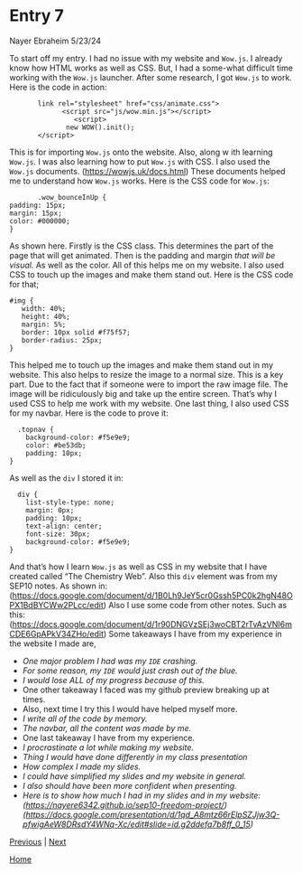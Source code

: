 # Entry 7
Nayer Ebraheim 5/23/24

To start off my entry. I had no issue with my website and `Wow.js`. I already know how HTML works as well as CSS. But, I had a some-what difficult time working with the `Wow.js` launcher. After some research, I got `Wow.js` to work. Here is the code in action:
```
       link rel="stylesheet" href="css/animate.css">
             <script src="js/wow.min.js"></script>
                <script>
              new WOW().init();
       </script>
```
This is for importing `Wow.js` onto the website. Also, along w ith learning `Wow.js`. I was also learning how to put `Wow.js` with CSS. I also used ​​the `Wow.js` documents.
(https://wowjs.uk/docs.html) These documents helped me to understand how `Wow.js` works. Here is the CSS code for `Wow.js`:
```
       .wow_bounceInUp {
padding: 15px;
margin: 15px;
color: #000000;
}

```
As shown here. Firstly is the CSS class. This determines the part of the page that will get animated. Then is the padding and margin _that will be visual._ As well as the color. All of this helps me on my website. I also used CSS to touch up the images and make them stand out. Here is the CSS code for that;
```
#img {
   width: 40%;
   height: 40%;
   margin: 5%;
   border: 10px solid #f75f57;
   border-radius: 25px;
}

```
This helped me to touch up the images and make them stand out in my website. This also helps to resize the image to a normal size. This is a key part. Due to the fact that if someone were to import the raw image file. The image will be ridiculously big and take up the entire screen. That’s why I used CSS to help me work with my website. One last thing, I also used CSS for my navbar. Here is the code to prove it:
```
  .topnav {
    background-color: #f5e9e9;
    color: #be53db;
    padding: 10px;
}
```
As well as the `div` I stored it in:
```
  div {
    list-style-type: none;
    margin: 0px;
    padding: 10px;
    text-align: center;
    font-size: 30px;
    background-color: #f5e9e9;
}
```
And that’s how I learn `Wow.js` as well as CSS in my website that I have created called “The Chemistry Web”. Also this `div` element was from my SEP10 notes. As shown in: (https://docs.google.com/document/d/1B0Lh9JeY5cr0Gssh5PC0k2hgN48OPX1BdBYCWw2PLcc/edit) Also I use some code from other notes. Such as this: (https://docs.google.com/document/d/1r90DNGVzSEj3woCBT2rTvAzVNI6mCDE6GpAPkV34ZHo/edit) Some takeaways I have from my experience in the website I made are,
* *One major problem I had was my `IDE` crashing.*
* _For some reason, my `IDE` would just crash out of the blue._
* _I would lose *ALL* of my progress because of this._
* One other takeaway I faced was my github preview breaking up at times.
* Also, next time I try this I would have helped myself more.
* _I write all of the code by memory._
* _The navbar, all the content was made by me._
* One last takeaway I have from my experience.
* _I procrastinate a lot while making my website._
* *Thing I would have done differently in my class presentation*
* _How complex I made my slides._
* _I could have simplified my slides and my website in general._
* _I also should have been more confident when presenting._
* _Here is to show how much I had in my slides and in my website: (https://nayere6342.github.io/sep10-freedom-project/) (https://docs.google.com/presentation/d/1qd_A8mtz66rElpSZJjw3Q-pfwigAeW8DRsdY4WNq-Xc/edit#slide=id.g2ddefa7b8ff_0_15)_


[Previous](entry06.md) | [Next](entry08.md)

[Home](../README.md)

